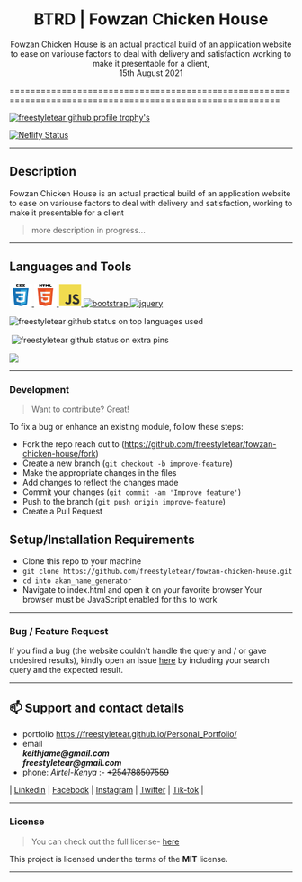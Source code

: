 <h1 align=center >BTRD | Fowzan Chicken House</h1>

<p align=center >Fowzan Chicken House is an actual practical build of an application website to ease on variouse factors to deal with delivery and satisfaction working to make it presentable for a client,<br> 15th August 2021</p>

==========================================================================================================

<p align="left"><a href="https://github.com/ryo-ma/github-profile-trophy"><img src="https://github-profile-trophy.vercel.app/?username=freestyletear&theme=monokai" alt="freestyletear github profile trophy's" /></a> </p>

<!-- <p align="left"> <a href="https://github.com/ryo-ma/github-profile-trophy"><img src="https://github-profile-trophy.vercel.app/?username=freestyletear" alt="freestyletear github profile trophy's" /></a> </p> -->

<!-- [![GitHub Issues](https://img.shields.io/github/issues/freestyletear/Keith_James_Akan_Name_Generator)](https://freestyletear.github.io/fowzan-chicken-house/issues) -->

[![Netlify Status](https://api.netlify.com/api/v1/badges/ef83406b-608e-458d-aac0-52ae9b1fafde/deploy-status)](https://app.netlify.com/sites/fowzan-chicken-house-0d747/deploys)

---

## Description

Fowzan Chicken House is an actual practical build of an application website to ease on variouse factors to deal with delivery and satisfaction, working to make it presentable for a client

> more description in progress...

---

## Languages and Tools
<p align="left"> <a href="https://www.w3schools.com/css/" target="_blank"> <img src="https://raw.githubusercontent.com/devicons/devicon/master/icons/css3/css3-original-wordmark.svg" alt="css3" width="40" height="40"/> </a> <a href="https://www.w3.org/html/" target="_blank"> <img src="https://raw.githubusercontent.com/devicons/devicon/master/icons/html5/html5-original-wordmark.svg" alt="html5" width="40" height="40"/> </a> <a href="https://developer.mozilla.org/en-US/docs/Web/JavaScript" target="_blank"> <img src="https://raw.githubusercontent.com/devicons/devicon/master/icons/javascript/javascript-original.svg" alt="javascript" width="40" height="40"/> </a> <a href="https://getbootstrap.com/" target="_blank"> <img src="https://miro.medium.com/max/2000/1*9HanDsRU11ZMsgDGJwN96w.png" alt="bootstrap" width="40" height="40"/> </a> <a href="https://jquery.com/" target="_blank"> <img src="https://cms-assets.tutsplus.com/uploads/users/30/posts/35633/preview_image/jquery-js.png" alt="jquery" width="40" height="40"/> </a> <!-- <a href="https://www.w3schools.com/php/" target="_blank"> <img src="https://raw.githubusercontent.com/freestyletear/BTRD_moringa/master/images/php.jpeg" alt="php" width="40" height="40"/> </a> --> </p> 

<p><img align="center" src="https://github-readme-stats.vercel.app/api/top-langs?username=freestyletear&show_icons=true&locale=en&layout=compact&theme=cobalt" alt="freestyletear github status on top languages used" /></p>

<p>&nbsp;<img align="center" src="https://github-readme-stats.vercel.app/api?username=freestyletear&show_icons=true&locale=en&theme=cobalt" alt="freestyletear github status on extra pins" /></p>

<p><img align="center" src="https://github-readme-streak-stats.herokuapp.com/?user=freestyletear&show_icons=true&theme=cobalt" /></p>

---
### Development
>Want to contribute? Great!

To fix a bug or enhance an existing module, follow these steps:

- Fork the repo reach out to (https://github.com/freestyletear/fowzan-chicken-house/fork)
- Create a new branch (`git checkout -b improve-feature`)
- Make the appropriate changes in the files
- Add changes to reflect the changes made
- Commit your changes (`git commit -am 'Improve feature'`)
- Push to the branch (`git push origin improve-feature`)
- Create a Pull Request 


## Setup/Installation Requirements
* Clone this repo to your machine 
* `git clone https://github.com/freestyletear/fowzan-chicken-house.git`
* `cd into akan_name_generator`
* Navigate to index.html  and open it on your favorite browser
Your browser must be JavaScript enabled for this to work

---
### Bug / Feature Request

If you find a bug (the website couldn't handle the query and / or gave undesired results), kindly open an issue [here](https://github.com/freestyletear/fowzan-chicken-house/issues/new) by including your search query and the expected result.

---

## 📫 Support and contact details

- portfolio https://freestyletear.github.io/Personal_Portfolio/
- email <br> **_keithjame@gmail.com_** <br>  **_freestyletear@gmail.com_**
- phone: _Airtel-Kenya_ :- ~~+254788507559~~

| [Linkedin](https://www.linkedin.com/in/keith-james-34a3041ba/) |
[Facebook](https://web.facebook.com/keithjamesmerchantmagnifico/) |
[Instagram](https://www.instagram.com/freestyletear/) |
[Twitter](https://twitter.com/KeithJa90059609) |
[Tik-tok](https://www.tiktok.com/@keithjames_themerchant?lang=en) |

---
### License
>You can check out the full license- [here][link-1]

This project is licensed under the terms of the **MIT** license.


[link-1]: https://raw.githubusercontent.com/freestyletear/fowzan-chicken-house/master/LICENSE

---